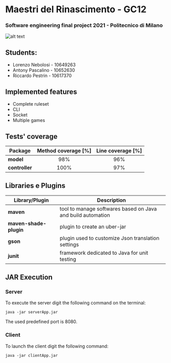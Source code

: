 # Maestri del Rinascimento - GC12
### Software engineering final project 2021 - Politecnico di Milano

![alt text](https://github.com/pasca99/ing-sw-2021-pascalino-pestrin-nebolosi/blob/main/attachments/Copertina-Maestri-del-Rinascimento-Logo.jpg)
## Students:
* Lorenzo Nebolosi - 10649263
* Antony Pascalino - 10652630
* Riccardo Pestrin - 10617370

## Implemented features
* Complete ruleset
* CLI
* Socket
* Multiple games 

## Tests' coverage
|Package|Method coverage [%]|Line coverage [%]|
|--------------|:------------:|:-----------------:|
|__model__|98%|96%|
|__controller__|100%|97%|

## Libraries e Plugins
|Library/Plugin|Description|
|--------------|-----------|
|__maven__|tool to manage softwares based on Java and build automation|
|__maven-shade-plugin__|plugin to create an uber-jar|
|__gson__|plugin used to customize Json translation settings|
|__junit__|framework dedicated to Java for unit testing|



## JAR Execution
### Server

To execute the server digit the following command on the terminal:

```
java -jar serverApp.jar 
```

The used predefined port is 8080.

### Client

To launch the client digit the following command:

```
java -jar clientApp.jar
```






